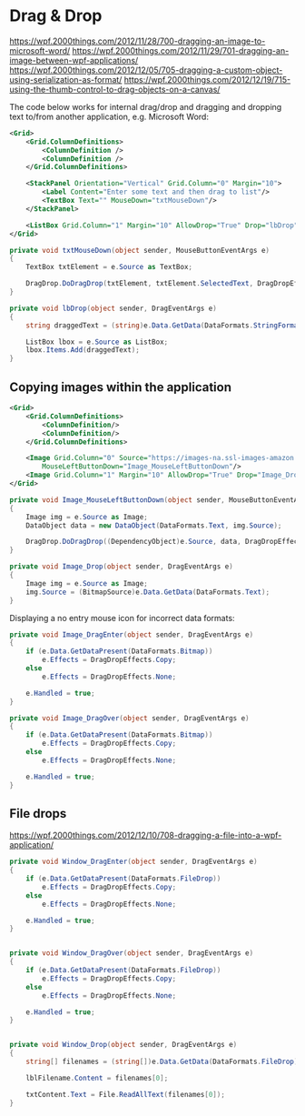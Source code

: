 # Drag & Drop

https://wpf.2000things.com/2012/11/28/700-dragging-an-image-to-microsoft-word/
https://wpf.2000things.com/2012/11/29/701-dragging-an-image-between-wpf-applications/
https://wpf.2000things.com/2012/12/05/705-dragging-a-custom-object-using-serialization-as-format/
https://wpf.2000things.com/2012/12/19/715-using-the-thumb-control-to-drag-objects-on-a-canvas/

The code below works for internal drag/drop and dragging and dropping text to/from another application, e.g. Microsoft Word:

```xml
<Grid>
    <Grid.ColumnDefinitions>
        <ColumnDefinition />
        <ColumnDefinition />
    </Grid.ColumnDefinitions>

    <StackPanel Orientation="Vertical" Grid.Column="0" Margin="10">
        <Label Content="Enter some text and then drag to list"/>
        <TextBox Text="" MouseDown="txtMouseDown"/>
    </StackPanel>

    <ListBox Grid.Column="1" Margin="10" AllowDrop="True" Drop="lbDrop"/>
</Grid>
```

```csharp
private void txtMouseDown(object sender, MouseButtonEventArgs e)
{
    TextBox txtElement = e.Source as TextBox;

    DragDrop.DoDragDrop(txtElement, txtElement.SelectedText, DragDropEffects.Copy);
}

private void lbDrop(object sender, DragEventArgs e)
{
    string draggedText = (string)e.Data.GetData(DataFormats.StringFormat);

    ListBox lbox = e.Source as ListBox;
    lbox.Items.Add(draggedText);
}
```


## Copying images within the application

```xml
<Grid>
    <Grid.ColumnDefinitions>
        <ColumnDefinition/>
        <ColumnDefinition/>
    </Grid.ColumnDefinitions>

    <Image Grid.Column="0" Source="https://images-na.ssl-images-amazon.com/images/I/51zSs%2BAuRqL._SY344_BO1,204,203,200_.jpg" Margin="10" Height="300" Stretch="Uniform"
        MouseLeftButtonDown="Image_MouseLeftButtonDown"/>
    <Image Grid.Column="1" Margin="10" AllowDrop="True" Drop="Image_Drop" Source="http://images.clipartpanda.com/copy-clipart-primary-copy-stencil.png" Height="300" Stretch="Uniform"/>
</Grid>
```

```csharp
private void Image_MouseLeftButtonDown(object sender, MouseButtonEventArgs e)
{
    Image img = e.Source as Image;
    DataObject data = new DataObject(DataFormats.Text, img.Source);

    DragDrop.DoDragDrop((DependencyObject)e.Source, data, DragDropEffects.Copy);
}

private void Image_Drop(object sender, DragEventArgs e)
{
    Image img = e.Source as Image;
    img.Source = (BitmapSource)e.Data.GetData(DataFormats.Text);
}
```

Displaying a no entry mouse icon for incorrect data formats:

```csharp
private void Image_DragEnter(object sender, DragEventArgs e)
{
    if (e.Data.GetDataPresent(DataFormats.Bitmap))
        e.Effects = DragDropEffects.Copy;
    else
        e.Effects = DragDropEffects.None;

    e.Handled = true;
}

private void Image_DragOver(object sender, DragEventArgs e)
{
    if (e.Data.GetDataPresent(DataFormats.Bitmap))
        e.Effects = DragDropEffects.Copy;
    else
        e.Effects = DragDropEffects.None;

    e.Handled = true;
}
```

## File drops

https://wpf.2000things.com/2012/12/10/708-dragging-a-file-into-a-wpf-application/

```csharp
private void Window_DragEnter(object sender, DragEventArgs e)
{
    if (e.Data.GetDataPresent(DataFormats.FileDrop))
        e.Effects = DragDropEffects.Copy;
    else
        e.Effects = DragDropEffects.None;

    e.Handled = true;
}


private void Window_DragOver(object sender, DragEventArgs e)
{
    if (e.Data.GetDataPresent(DataFormats.FileDrop))
        e.Effects = DragDropEffects.Copy;
    else
        e.Effects = DragDropEffects.None;

    e.Handled = true;
}


private void Window_Drop(object sender, DragEventArgs e)
{
    string[] filenames = (string[])e.Data.GetData(DataFormats.FileDrop);

    lblFilename.Content = filenames[0];

    txtContent.Text = File.ReadAllText(filenames[0]);
}
```
<!--stackedit_data:
eyJoaXN0b3J5IjpbNzcxMDE5MzQ5LC0xMzE0MDYxMzcwXX0=
-->